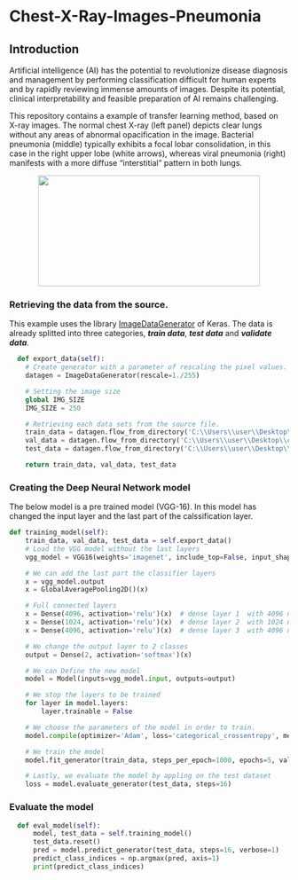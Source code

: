 # Chest-X-Ray-Images-Pneumonia

## Introduction

Artificial intelligence (AI) has the potential to revolutionize disease diagnosis and management by performing classification difficult for human experts and by rapidly reviewing immense amounts of images. Despite its potential, clinical interpretability and feasible preparation of AI remains challenging.

This repository contains a example of transfer learning method, based on X-ray images. The normal chest X-ray (left panel) depicts clear lungs without any areas of abnormal opacification in the image. Bacterial pneumonia (middle) typically exhibits a focal lobar consolidation, in this case in the right upper lobe (white arrows), whereas viral pneumonia (right) manifests with a more diffuse “interstitial” pattern in both lungs.

<p align="center"> 
<img src="https://github.com/BardisRenos/Chest-X-Ray-Images-Pneumonia-/blob/master/figs6.jpg" width="400" height="200" style=centerme>
</p>

### Retrieving the data from the source. 

This example uses the library [ImageDataGenerator](https://keras.io/preprocessing/image/) of Keras. The data is already splitted into three categories, ***train data***, ***test data*** and ***validate data***. 

```python
  def export_data(self):
    # Create generator with a parameter of rescaling the pixel values. 
    datagen = ImageDataGenerator(rescale=1./255)

    # Setting the image size 
    global IMG_SIZE
    IMG_SIZE = 250

    # Retrieving each data sets from the source file.
    train_data = datagen.flow_from_directory('C:\\Users\\user\\Desktop\\chest_xray\\train\\', target_size=(IMG_SIZE, IMG_SIZE), color_mode="rgb", batch_size=128, shuffle=True, seed=42)
    val_data = datagen.flow_from_directory('C:\\Users\\user\\Desktop\\chest_xray\\val\\', target_size=(IMG_SIZE, IMG_SIZE), color_mode="rgb", batch_size=16, shuffle=True, seed=42)
    test_data = datagen.flow_from_directory('C:\\Users\\user\\Desktop\\chest_xray\\test\\', target_size=(IMG_SIZE, IMG_SIZE), color_mode="rgb", batch_size=128, shuffle=True, seed=42)

    return train_data, val_data, test_data 
```

### Creating the Deep Neural Network model

The below model is a pre trained model (VGG-16). In this model has changed the input layer and the last part of the calssification layer.  

```python
def training_model(self):
    train_data, val_data, test_data = self.export_data()
    # Load the VGG model without the last layers
    vgg_model = VGG16(weights='imagenet', include_top=False, input_shape=(IMG_SIZE, IMG_SIZE, 3))

    # We can add the last part the classifier layers
    x = vgg_model.output
    x = GlobalAveragePooling2D()(x)

    # Full connected layers
    x = Dense(4096, activation='relu')(x)  # dense layer 1  with 4096 neurons
    x = Dense(1024, activation='relu')(x)  # dense layer 2  with 1024 neurons
    x = Dense(4096, activation='relu')(x)  # dense layer 3  with 4096 neurons

    # We change the output layer to 2 classes 
    output = Dense(2, activation='softmax')(x)

    # We can Define the new model
    model = Model(inputs=vgg_model.input, outputs=output)

    # We stop the layers to be trained
    for layer in model.layers:
        layer.trainable = False

    # We choose the parameters of the model in order to train.
    model.compile(optimizer='Adam', loss='categorical_crossentropy', metrics=['accuracy'])

    # We train the model 
    model.fit_generator(train_data, steps_per_epoch=1000, epochs=5, validation_data=val_data, validation_steps=800)

    # Lastly, we evaluate the model by appling on the test dataset
    loss = model.evaluate_generator(test_data, steps=16)
```

### Evaluate the model

```python
  def eval_model(self):
      model, test_data = self.training_model()
      test_data.reset()
      pred = model.predict_generator(test_data, steps=16, verbose=1)
      predict_class_indices = np.argmax(pred, axis=1)
      print(predict_class_indices)
```
